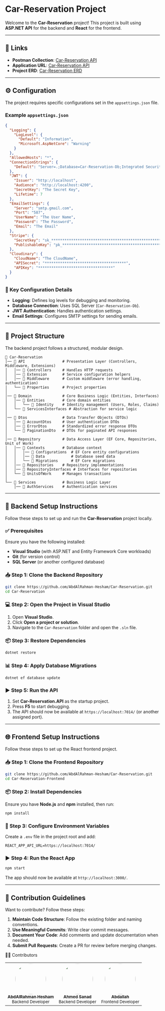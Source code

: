 # Car-Reservation Project

Welcome to the **Car-Reservation** project! This project is built using **ASP.NET API** for the backend and **React** for the frontend.

---
## 🔗 Links
- **Postman Collection**: [Car-Reservation API](https://www.postman.com/abdooawad/workspace/car-reservation/collection/38103183-0b3b7b7c-be3a-4346-9e40-5948fd9a7a46?action=share&creator=38103183)
- **Application URL**: [Car-Reservation API](http://car-reservation.runasp.net/swagger)
- **Project ERD**: [Car-Reservation ERD](https://drive.google.com/file/d/1m621vShpqT-ZnlM_tDr8QHoKSSz3eIji/view)

---
## ⚙️ Configuration
The project requires specific configurations set in the `appsettings.json` file.

### Example `appsettings.json`
```json
{
  "Logging": {
    "LogLevel": {
      "Default": "Information",
      "Microsoft.AspNetCore": "Warning"
    }
  },
  "AllowedHosts": "*",
  "ConnectionStrings": {
    "Default": "Server=.;Database=Car-Reservation-Db;Integrated Security=True;TrustServerCertificate=True;"
  },
  "JWT": {
    "Issuer": "http://localhost",
    "Audience": "http://localhost:4200",
    "SecretKey": "The Secret Key",
    "Lifetime": 7
  },
  "EmailSettings": {
    "Server": "smtp.gmail.com",
    "Port": "587",
    "UserName": "The User Name",
    "Password": "The Password",
    "Email": "The Email"
  },
  "Stripe": {
    "Secretkey": "sk_************************************************************",
    "PublishableKey": "pk_********************************************************"
  },
  "Cloudinary": {
    "CloudName": "The CloudName",
    "APISecret": "*************************************",
    "APIKey": "**********************************"
  }
}
```
### 🔑 Key Configuration Details
- **Logging**: Defines log levels for debugging and monitoring.
- **Database Connection**: Uses SQL Server (`Car-Reservation-Db`).
- **JWT Authentication**: Handles authentication settings.
- **Email Settings**: Configures SMTP settings for sending emails.

---
## 📁 Project Structure
The backend project follows a structured, modular design.

```
📂 Car-Reservation
│── 📂 API                 # Presentation Layer (Controllers, Middleware, Extensions)
│   │── 📂 Controllers     # Handles HTTP requests
│   │── 📂 Extension       # Service configuration helpers
│   │── 📂 Middleware      # Custom middleware (error handling, authentication)
│   └── 📂 Properties      # Project properties
│
│── 📂 Domain              # Core Business Logic (Entities, Interfaces)
│   │── 📂 Entities        # Core domain entities
│   │   └── 📂 Identity    # Identity management (Users, Roles, Claims)
│   └── 📂 ServicesInterfaces # Abstraction for service logic
│
│── 📂 Dtos                # Data Transfer Objects (DTOs)
│   │── 📂 AccountDtos     # User authentication DTOs
│   │── 📂 ErrorDtos       # Standardized error response DTOs
│   └── 📂 PaginationDto   # DTOs for paginated API responses
│
│── 📂 Repository          # Data Access Layer (EF Core, Repositories, Unit of Work)
│   │── 📂 Contexts        # Database context
│   │   │── 📂 Configurations  # EF Core entity configurations
│   │   │── 📂 Data            # Database seed data
│   │   └── 📂 Migrations      # EF Core migrations
│   │── 📂 Repositories    # Repository implementations
│   │── 📂 RepositoryInterfaces # Interfaces for repositories
│   └── 📂 UnitsOfWork     # Manages transactions
│
└── 📂 Services            # Business Logic Layer
    │── 📂 AuthServices    # Authentication services
```

---
## 🚀 Backend Setup Instructions
Follow these steps to set up and run the **Car-Reservation** project locally.

### ✅ Prerequisites
Ensure you have the following installed:
- **Visual Studio** (with ASP.NET and Entity Framework Core workloads)
- **Git** (for version control)
- **SQL Server** (or another configured database)

### 📥 Step 1: Clone the Backend Repository
```bash
git clone https://github.com/AbdAlRahman-Hesham/Car-Reservation.git
cd Car-Reservation
```

### 💻 Step 2: Open the Project in Visual Studio
1. Open **Visual Studio**.
2. Click **Open a project or solution**.
3. Navigate to the `Car-Reservation` folder and open the `.sln` file.

### 📦 Step 3: Restore Dependencies
```bash
dotnet restore
```

### 📊 Step 4: Apply Database Migrations
```bash
dotnet ef database update
```

### ▶️ Step 5: Run the API
1. Set **Car-Reservation.API** as the startup project.
2. Press **F5** to start debugging.
3. The API should now be available at `https://localhost:7014/` (or another assigned port).

---
## 🌐 Frontend Setup Instructions
Follow these steps to set up the React frontend project.

### 📥 Step 1: Clone the Frontend Repository
```bash
git clone https://github.com/AbdAlRahman-Hesham/Car-Reservation.git
cd Car-Reservation-Frontend
```

### 📦 Step 2: Install Dependencies
Ensure you have **Node.js** and **npm** installed, then run:
```bash
npm install
```

### 🔧 Step 3: Configure Environment Variables
Create a `.env` file in the project root and add:
```
REACT_APP_API_URL=https://localhost:7014/
```

### ▶️ Step 4: Run the React App
```bash
npm start
```
The app should now be available at `http://localhost:3000/`.

---
## 🤝 Contribution Guidelines
Want to contribute? Follow these steps:

1. **Maintain Code Structure**: Follow the existing folder and naming conventions.
2. **Use Meaningful Commits**: Write clear commit messages.
3. **Document Your Code**: Add comments and update documentation when needed.
4. **Submit Pull Requests**: Create a PR for review before merging changes.

👨‍💻 Contributors
<table>
  <tr>
    <td align="center">
      <a href="https://github.com/AbdAlRahman-Hesham">
        <img src="https://github.com/AbdAlRahman-Hesham.png" width="100px; hight="100px";" alt="" style="border-radius:50%"/>
        <br />
        <sub><b>AbdAlRahman Hesham</b></sub>
      </a>
      <br />
      <sub>Backend Developer</sub>
    </td>
    <td align="center">
      <a href="https://github.com/Ahmed0Sanad">
        <img src="https://github.com/Ahmed0Sanad.png" width="100px;" alt="" style="border-radius:50%"/>
        <br />
        <sub><b>Ahmed Sanad</b></sub>
      </a>
      <br />
      <sub>Backend Developer</sub>
    </td>
    <td align="center">
      <a href="https://github.com/Abdallahjsx">
        <img src="https://github.com/Abdallahjsx.png" width="100px;" alt="" style="border-radius:50%"/>
        <br />
        <sub><b>Abdallah</b></sub>
      </a>
      <br />
      <sub>Frontend Developer</sub>
    </td>
  </tr>
</table>


   
